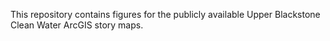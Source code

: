This repository contains figures for the publicly available Upper Blackstone Clean Water ArcGIS story maps.